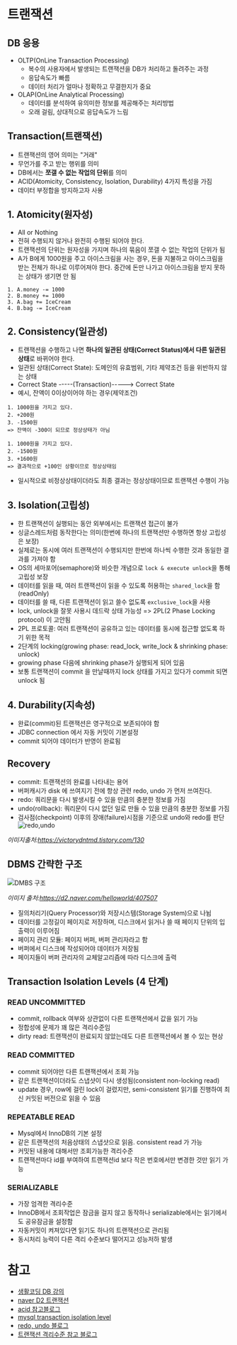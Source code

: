 # 트랜잭션

## DB 응용

- OLTP(OnLine Transaction Processing)
    - 복수의 사용자에서 발생되는 트랜잭션을 DB가 처리하고 돌려주는 과정
    - 응답속도가 빠름
    - 데이터 처리가 얼마나 정확하고 무결한지가 중요
- OLAP(OnLine Analytical Processing)
    - 데이터를 분석하여 유의미한 정보를 제공해주는 처리방법
    - 오래 걸림, 상대적으로 응답속도가 느림

## Transaction(트랜잭션)

- 트랜잭션의 영어 의미는 "거래"
- 무언가를 주고 받는 행위를 의미
- DB에서는 **쪼갤 수 없는 작업의 단위**를 의미
- ACID(Atomicity, Consistency, Isolation, Durability) 4가지 특성을 가짐
- 데이터 부정합을 방지하고자 사용

## 1. Atomicity(원자성)

- All or Nothing
- 전혀 수행되지 않거나 완전히 수행된 되어야 한다.
- 트랜잭션의 단위는 원자성을 가지며 하나의 묶음이 쪼갤 수 없는 작업의 단위가 됨
- A가 B에게 1000원을 주고 아이스크림을 사는 경우, 돈을 지불하고 아이스크림을 받는 전체가 하나로 이루어져야 한다. 중간에 돈만 나가고 아이스크림을 받지 못하는 상태가 생기면 안 됨

```text
1. A.money -= 1000
2. B.money += 1000
3. A.bag += IceCream
4. B.bag -= IceCream
```

## 2. Consistency(일관성)

- 트랜잭션을 수행하고 나면 **하나의 일관된 상태(Correct Status)에서 다른 일관된 상태**로 바뀌어야 한다.
- 일관된 상태(Correct State): 도메인의 유효범위, 기타 제약조건 등을 위반하지 않는 상태
- Correct State -----(Transaction)-----> Correct State
- 예시, 잔액이 0이상이어야 하는 경우(제약조건)

```text
1. 1000원을 가지고 있다.
2. +200원
3. -1500원
=> 잔액이 -300이 되므로 정상상태가 아님

1. 1000원을 가지고 있다.
2. -1500원
3. +1600원
=> 결과적으로 +100인 상황이므로 정상상태임
```

- 일시적으로 비정상상태이더라도 최종 결과는 정상상태이므로 트랜잭션 수행이 가능

## 3. Isolation(고립성)

- 한 트랜잭션이 실행되는 동안 외부에서는 트랜잭션 접근이 불가
- 싱글스레드처럼 동작한다는 의미(한번에 하나의 트랜잭션만 수행하면 항상 고립성은 보장)
- 실제로는 동시에 여러 트랜잭션이 수행되지만 한번에 하나씩 수행한 것과 동일한 결과를 가져야 함
- OS의 세마포어(semaphore)와 비슷한 개념으로 `lock & execute unlock`을 통해 고립성 보장
- 데이터를 읽을 때, 여러 트랜잭션이 읽을 수 있도록 허용하는 `shared_lock`을 함(readOnly)
- 데이터를 쓸 때, 다른 트랜잭션이 읽고 쓸수 없도록 `exclusive_lock`을 사용
- lock, unlock을 잘못 사용시 데드락 상태 가능성 => 2PL(2 Phase Locking protocol) 이 고안됨
- 2PL 프로토콜: 여러 트랜잭션이 공유하고 있는 데이터를 동시에 접근할 없도록 하기 위한 목적
- 2단계의 locking(growing phase: read_lock, write_lock & shrinking phase: unlock)
- growing phase 다음에 shrinking phase가 실행되게 되어 있음
- 보통 트랜잭션이 commit 을 만날때까지 lock 상태를 가지고 있다가 commit 되면 unlock 됨

## 4. Durability(지속성)

- 완료(commit)된 트랜잭션은 영구적으로 보존되야야 함
- JDBC connection 에서 자동 커밋이 기본설정
- commit 되어야 데이터가 반영이 완료됨

## Recovery

- commit: 트랜잭션의 완료를 나타내는 용어
- 버퍼캐시가 disk 에 쓰여지기 전에 항상 관련 redo, undo 가 먼저 쓰여진다.
- redo: 쿼리문을 다시 발생시킬 수 있을 만큼의 충분한 정보를 가짐
- undo(rollback): 쿼리문이 다시 없던 일로 만들 수 있을 만큼의 충분한 정보를 가짐
- 검사점(checkpoint) 이후의 장애(failure)시점을 기준으로 undo와 redo를 판단
  ![redo,undo](https://img1.daumcdn.net/thumb/R1280x0/?scode=mtistory2&fname=http%3A%2F%2Fcfile5.uf.tistory.com%2Fimage%2F9914C5345A7E60EA05DB09)

*이미지출처:https://victorydntmd.tistory.com/130*

## DBMS 간략한 구조

![DMBS 구조](https://d2.naver.com/content/images/2015/06/helloworld-407507-1.png)

*이미지 출처:https://d2.naver.com/helloworld/407507*

- 질의처리기(Query Processor)와 저장시스템(Storage System)으로 나뉨
- 데이터를 고정길이 페이지로 저장하며, 디스크에서 읽거나 쓸 때 페이지 단위의 입출력이 이루어짐
- 페이지 관리 모듈: 페이지 버퍼, 버퍼 관리자라고 함
- 버퍼에서 디스크에 작성되어야 데이터가 저장됨
- 페이지들이 버퍼 관리자의 교체알고리즘에 따라 디스크에 출력

## Transaction Isolation Levels (4 단계)

### READ UNCOMMITTED

- commit, rollback 여부와 상관없이 다른 트랜잭션에서 값을 읽기 가능
- 정합성에 문제가 꽤 많은 격리수준임
- dirty read: 트랜잭션이 완료되지 않았는데도 다른 트랜잭션에서 볼 수 있는 현상

### READ COMMITTED

- commit 되어야만 다른 트랜잭션에서 조회 가능
- 같은 트랜잭션이더라도 스냅샷이 다시 생성됨(consistent non-locking read)
- update 경우, row에 걸린 lock이 걸렸지만, semi-consistent 읽기를 진행하여 최신 커밋된 버전으로 읽을 수 있음

### REPEATABLE READ

- Mysql에서 InnoDB의 기본 설정
- 같은 트랜잭션의 처음상태의 스냅샷으로 읽음. consistent read 가 가능
- 커밋된 내용에 대해서만 조회가능한 격리수준
- 트랜잭션마다 id를 부여하여 트랜잭션id 보다 작은 번호에서만 변경한 것만 읽기 가능

### SERIALIZABLE

- 가장 엄격한 격리수준
- InnoDB에서 조회작업은 잠금을 걸지 않고 동작하나 serializable에서는 읽기에서도 공유잠금을 설정함
- 자동커밋이 켜져있다면 읽기도 하나의 트랜잭션으로 관리됨
- 동시처리 능력이 다른 격리 수준보다 떨어지고 성능저하 발생

# 참고

- [생활코딩 DB 강의](https://www.opentutorials.org/course/1555/8770)
- [naver D2 트랜잭션](https://d2.naver.com/helloworld/407507)
- [acid 참고블로그](https://victorydntmd.tistory.com/129)
- [mysql transaction isolation level](https://dev.mysql.com/doc/refman/8.0/en/innodb-transaction-isolation-levels.html)
- [redo, undo 블로그](https://victorydntmd.tistory.com/130)
- [트랜잭션 격리수준 참고 블로그](https://joont92.github.io/db/%ED%8A%B8%EB%9E%9C%EC%9E%AD%EC%85%98-%EA%B2%A9%EB%A6%AC-%EC%88%98%EC%A4%80-isolation-level/)